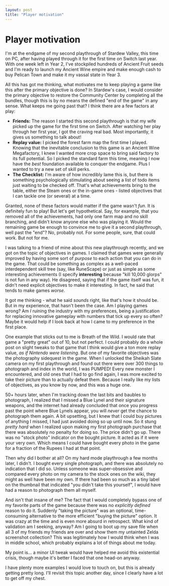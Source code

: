 ```yaml
---
layout: post
title: "Player motivation"
---
```


# Player motivation #

I'm at the endgame of my second playthrough of Stardew Valley, this time on PC, after having played through it for the first time on Switch last year. With one week left in Year 2, I've stockpiled hundreds of Ancient Fruit seeds and I'm ready to launch my Ancient Wine empire and make enough cash to buy Pelican Town and make it my vassal state in Year 3.

All this has got me thinking, what motivates me to keep playing a game like this after the primary objective is done? In Stardew's case, I would consider the primary objective to restore the Community Center by completing all the bundles, though this is by no means the defined "end of the game" in any sense. What keeps me going past that? I think there are a few factors at play:

* **Friends:** The reason I started this second playthrough is that my wife picked up the game for the first time on Switch. After watching her play through her first year, I got the craving real bad. Most importantly, it gives us something to talk about!
* **Replay value:** I picked the forest farm map the first time I played. Knowing that the inevitable conclusion to this game is an Ancient Wine Megafactory, I knew I wanted more crop space to bring said factory to its full potential. So I picked the standard farm this time, meaning I now have the _best_ foundation available to conquer the endgame. Plus I wanted to try a new set of skill perks.
* **The Checklist:** I'm aware of how incredibly lame this is, but there is something psychologically stimulating about seeing a list of todo items just waiting to be checked off. That's what achievements bring to the table, either the Steam ones or the in-game ones - listed objectives that I can tackle one (or several) at a time.

Granted, none of these factors would matter if the game wasn't _fun_. It is definitely fun to play! But let's get hypothetical. Say, for example, that you removed all of the achievements, had only one farm map and no skill branching, and didn't know anyone else who was playing it. Would the remaining game be enough to convince me to give it a second playthrough, well past the "end"? No, probably not. For some people, sure, that could work. But not for me.

I was talking to a friend of mine about this new playthrough recently, and we got on the topic of objectives in games. I claimed that games were generally improved by having some sort of _purpose_ to each action that you can do in the game. That could be something as complex as a well-paced interdependent skill tree (say, like RuneScape) or just as simple as some interesting achievements (I specify **interesting** because "kill 10,000 glorps" is not fun in any way). He disagreed, saying that if the game itself was fun, it didn't need explicit objectives to make it interesting. In fact, he said that tends to make games _worse_.

It got me thinking - what he said _sounds_ right, like that's how it should be. But in my experience, that hasn't been the case. Am I playing games wrong? Am _I_ ruining the industry with my preferences, being a justification for replacing innovative gameplay with numbers that tick up every so often? Maybe it would help if I look back at how I came to my preference in the first place.

One example that sticks out to me is Breath of the Wild. I would rate that game a "pretty great" out of 10, but not perfect. I could probably do a whole post on slight tweaks to that game that I think would give a ton more replay value, _as if Nintendo were listening_. But one of my favorite objectives was the photography sidequest in the game. When I unlocked the Sheikah Slate camera on my first playthrough and found out there were over 300 things to photograph and index in the world, I was PUMPED! Every new monster I encountered, and old ones that I had to go find again, I was more excited to take their picture than to actually defeat them. Because I really like my lists of objectives, as you know by now, and this was a huge one.

50+ hours later, when I'm tracking down the last bits and baubles to photograph, I realized that I missed a Blue Lynel and their signature weapons, and the internet had already concluded that once you progress past the point where Blue Lynels appear, you will _never_ get the chance to photograph them again. A bit upsetting, but I knew that I could buy pictures of anything I missed, I had just avoided doing so up until now. So it stung _pretty hard_ when I realized upon making my first photograph purchase that there was absolutely no penalty for doing so. The price didn't go up. There was no "stock photo" indicator on the bought picture. It acted as if it were your very own. Which means I could have bought every photo in the game for a fraction of the Rupees I had at that point.

Then why did I bother at all? On my hard mode playthrough a few months later, I didn't. I bought every single photograph, and there was absolutely no indication that I did so. Unless someone was super-obsessive and compared every photo on my camera to the stock ones on the wiki, they might as well have been my own. If there had been so much as a tiny label on the thumbnail that indicated "you didn't take this yourself", I would have had a reason to photograph them all myself.

And isn't that insane of me? The fact that I would completely bypass one of my favorite parts of the game because there was no _explicitly defined_ reason to do it. Suddenly "taking the picture" was an optional, time-consuming alternative to the more efficient "buying the picture" option. It was crazy at the time and is even more absurd in retrospect. What kind of validation am I seeking, anyway? Am I going to boot up my save file when all 3 of my friends my friends are over and show them my untainted Zelda screenshot collection? This was legitimately how I would think when I was in middle school, which probably explains a lot of things about me today.

My point is... a minor UI tweak would have helped me avoid this existential crisis, though maybe it's better I faced that one head-on anyway.

I have plenty more examples I would love to touch on, but this is already getting pretty long. I'll revisit this topic another day, since I clearly have a lot to get off my chest.

